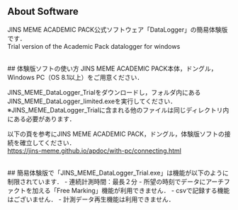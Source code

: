 ## About Software
JINS MEME ACADEMIC PACK公式ソフトウェア「DataLogger」の簡易体験版です．<br>
Trial version of the Academic Pack datalogger for windows

<br>
## 体験版ソフトの使い方
JINS MEME ACADEMIC PACK本体，ドングル，Windows PC（OS 8.1以上）をご用意ください．

JINS_MEME_DataLogger_Trialをダウンロードし，フォルダ内にあるJINS_MEME_DataLogger_limited.exeを実行してください．<br>
※JINS_MEME_DataLogger_Trialに含まれる他のファイルは同じディレクトリ内にある必要があります．

以下の頁を参考にJINS MEME ACADEMIC PACK，ドングル，体験版ソフトの接続を確立してください．<br>
https://jins-meme.github.io/apdoc/with-pc/connecting.html

<br>
## 簡易体験版で「JINS_MEME_DataLogger_Trial.exe」は機能が以下のように制限されています．
- 連続計測時間：最長２分
- 所望の時刻でデータにアーチファクトを加える「Free Marking」機能が利用できません．
- csvで記録する機能はございません．
- 計測データ再生機能は利用できません．
